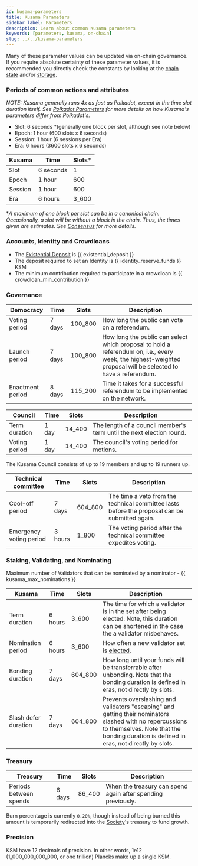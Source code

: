 ```yaml
---
id: kusama-parameters
title: Kusama Parameters
sidebar_label: Parameters
description: Learn about common Kusama parameters
keywords: [parameters, kusama, on-chain]
slug: ../../kusama-parameters
---
```


Many of these parameter values can be updated via on-chain governance. If you require absolute
certainty of these parameter values, it is recommended you directly check the constants by looking
at the [chain state](https://polkadot.js.org/apps/#/chainstate/constants) and/or
[storage](https://polkadot.js.org/apps/#/chainstate).

### Periods of common actions and attributes

_NOTE: Kusama generally runs 4x as fast as Polkadot, except in the time slot duration itself. See
[Polkadot Parameters](../../maintain/maintain-polkadot-parameters.md) for more details on how Kusama's parameters
differ from Polkadot's._

- Slot: 6 seconds \*(generally one block per slot, although see note below)
- Epoch: 1 hour (600 slots x 6 seconds)
- Session: 1 hour (6 sessions per Era)
- Era: 6 hours (3600 slots x 6 seconds)

| Kusama  | Time      | Slots\* |
| ------- | --------- | ------- |
| Slot    | 6 seconds | 1       |
| Epoch   | 1 hour    | 600     |
| Session | 1 hour    | 600     |
| Era     | 6 hours   | 3_600   |

\*_A maximum of one block per slot can be in a canonical chain. Occasionally, a slot will be without
a block in the chain. Thus, the times given are *estimates*. See [Consensus](../../learn/learn-consensus.md) for
more details._

### Accounts, Identity and Crowdloans

- The [Existential Deposit](../../learn/learn-accounts.md#existential-deposit-and-reaping) is {{ existential_deposit }}
- The deposit required to set an Identity is {{ identity_reserve_funds }} KSM
- The minimum contribution required to participate in a crowdloan is {{ crowdloan_min_contribution }}

### Governance

| Democracy        | Time   | Slots   | Description                                                                                                                                                   |
| ---------------- | ------ | ------- | ------------------------------------------------------------------------------------------------------------------------------------------------------------- |
| Voting period    | 7 days | 100_800 | How long the public can vote on a referendum.                                                                                                                 |
| Launch period    | 7 days | 100_800 | How long the public can select which proposal to hold a referendum on, i.e., every week, the highest-weighted proposal will be selected to have a referendum. |
| Enactment period | 8 days | 115_200 | Time it takes for a successful referendum to be implemented on the network.                                                                                   |

| Council       | Time  | Slots  | Description                                                          |
| ------------- | ----- | ------ | -------------------------------------------------------------------- |
| Term duration | 1 day | 14_400 | The length of a council member's term until the next election round. |
| Voting period | 1 day | 14_400 | The council's voting period for motions.                             |

The Kusama Council consists of up to 19 members and up to 19 runners up.

| Technical committee     | Time    | Slots   | Description                                                                                    |
| ----------------------- | ------- | ------- | ---------------------------------------------------------------------------------------------- |
| Cool-off period         | 7 days  | 604_800 | The time a veto from the technical committee lasts before the proposal can be submitted again. |
| Emergency voting period | 3 hours | 1_800   | The voting period after the technical committee expedites voting.                              |

### Staking, Validating, and Nominating

Maximum number of Validators that can be nominated by a nominator - {{ kusama_max_nominations }}

| Kusama               | Time    | Slots   | Description                                                                                                                                                                                         |
| -------------------- | ------- | ------- | --------------------------------------------------------------------------------------------------------------------------------------------------------------------------------------------------- |
| Term duration        | 6 hours | 3_600   | The time for which a validator is in the set after being elected. Note, this duration can be shortened in the case the a validator misbehaves.                                                      |
| Nomination period    | 6 hours | 3_600   | How often a new validator set is [elected](../../learn/learn-phragmen.md).                                                                                                                          |
| Bonding duration     | 7 days  | 604_800 | How long until your funds will be transferrable after unbonding. Note that the bonding duration is defined in eras, not directly by slots.                                                          |
| Slash defer duration | 7 days  | 604_800 | Prevents overslashing and validators "escaping" and getting their nominators slashed with no repercussions to themselves. Note that the bonding duration is defined in eras, not directly by slots. |

### Treasury

| Treasury               | Time   | Slots  | Description                                                  |
| ---------------------- | ------ | ------ | ------------------------------------------------------------ |
| Periods between spends | 6 days | 86_400 | When the treasury can spend again after spending previously. |

Burn percentage is currently `0.20%`, though instead of being burned this amount is temporarily
redirected into the [Society](../../maintain/kusama/maintain-guides-society-kusama.md)'s treasury to fund growth.

### Precision

KSM have 12 decimals of precision. In other words, 1e12 (1_000_000_000_000, or one trillion) Plancks
make up a single KSM.
